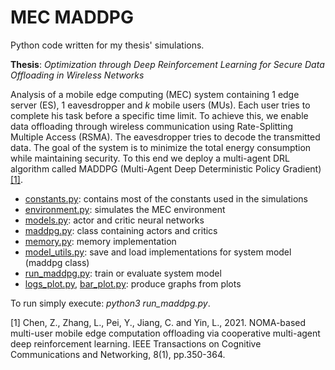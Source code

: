 # MEC MADDPG
Python code written for my thesis' simulations.

**Thesis**: *Optimization through Deep Reinforcement Learning for Secure Data Offloading in Wireless Networks*

Analysis of a mobile edge computing (MEC) system containing 1 edge server (ES), 1 eavesdropper and $k$ mobile users (MUs). Each user tries to complete his task before a specific time limit. To achieve this, we enable data offloading through wireless communication using Rate-Splitting Multiple Access (RSMA). The eavesdropper tries to decode the transmitted data. The goal of the system is to minimize the total energy consumption while maintaining security.
To this end we deploy a multi-agent DRL algorithm called MADDPG (Multi-Agent Deep Deterministic Policy Gradient) [[1]](#1).

* [constants.py](constants.py): contains most of the constants used in the simulations
* [environment.py](environment.py): simulates the MEC environment
* [models.py](models.py): actor and critic neural networks
* [maddpg.py](maddpg.py): class containing actors and critics
* [memory.py](memory.py): memory implementation
* [model_utils.py](model_utils.py): save and load implementations for system model (maddpg class)
* [run_maddpg.py](run_maddpg.py): train or evaluate system model
* [logs_plot.py](logs_plot.py), [bar_plot.py](bar_plot.py): produce graphs from plots

To run simply execute: *python3 run_maddpg.py*.


<a id="1">[1]</a> Chen, Z., Zhang, L., Pei, Y., Jiang, C. and Yin, L., 2021. NOMA-based multi-user mobile edge computation offloading via cooperative multi-agent deep reinforcement learning. IEEE Transactions on Cognitive Communications and Networking, 8(1), pp.350-364.